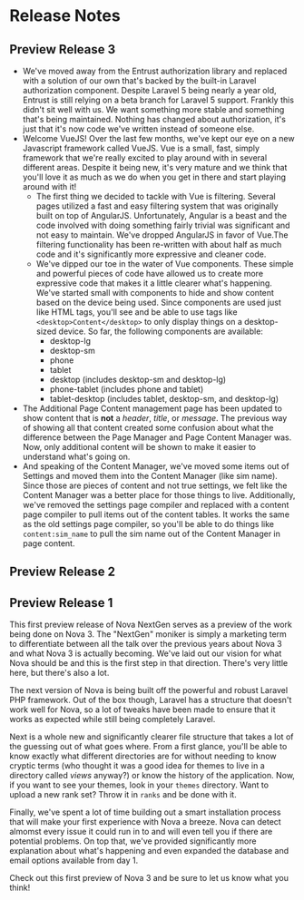 # Release Notes

## Preview Release 3

- We've moved away from the Entrust authorization library and replaced with a solution of our own that's backed by the built-in Laravel authorization component. Despite Laravel 5 being nearly a year old, Entrust is still relying on a beta branch for Laravel 5 support. Frankly this didn't sit well with us. We want something more stable and something that's being maintained. Nothing has changed about authorization, it's just that it's now code we've written instead of someone else.
- Welcome VueJS! Over the last few months, we've kept our eye on a new Javascript framework called VueJS. Vue is a small, fast, simply framework that we're really excited to play around with in several different areas. Despite it being new, it's very mature and we think that you'll love it as much as we do when you get in there and start playing around with it!
	- The first thing we decided to tackle with Vue is filtering. Several pages utilized a fast and easy filtering system that was originally built on top of AngularJS. Unfortunately, Angular is a beast and the code involved with doing something fairly trivial was significant and not easy to maintain. We've dropped AngularJS in favor of Vue.The filtering functionality has been re-written with about half as much code and it's significantly more expressive and cleaner code.
	- We've dipped our toe in the water of Vue components. These simple and powerful pieces of code have allowed us to create more expressive code that makes it a little clearer what's happening. We've started small with components to hide and show content based on the device being used. Since components are used just like HTML tags, you'll see and be able to use tags like `<desktop>Content</desktop>` to only display things on a desktop-sized device. So far, the following components are available:
		- desktop-lg
		- desktop-sm
		- phone
		- tablet
		- desktop (includes desktop-sm and desktop-lg)
		- phone-tablet (includes phone and tablet)
		- tablet-desktop (includes tablet, desktop-sm, and desktop-lg)
- The Additional Page Content management page has been updated to show content that is __not__ a _header_, _title_, or _message_. The previous way of showing all that content created some confusion about what the difference between the Page Manager and Page Content Manager was. Now, only additional content will be shown to make it easier to understand what's going on.
- And speaking of the Content Manager, we've moved some items out of Settings and moved them into the Content Manager (like sim name). Since those are pieces of content and not true settings, we felt like the Content Manager was a better place for those things to live. Additionally, we've removed the settings page compiler and replaced with a content page compiler to pull items out of the content tables. It works the same as the old settings page compiler, so you'll be able to do things like `content:sim_name` to pull the sim name out of the Content Manager in page content.

## Preview Release 2

## Preview Release 1

This first preview release of Nova NextGen serves as a preview of the work being done on Nova 3. The "NextGen" moniker is simply a marketing term to differentiate between all the talk over the previous years about Nova 3 and what Nova 3 is actually becoming. We've laid out our vision for what Nova should be and this is the first step in that direction. There's very little here, but there's also a lot.

The next version of Nova is being built off the powerful and robust Laravel PHP framework. Out of the box though, Laravel has a structure that doesn't work well for Nova, so a lot of tweaks have been made to ensure that it works as expected while still being completely Laravel.

Next is a whole new and significantly clearer file structure that takes a lot of the guessing out of what goes where. From a first glance, you'll be able to know exactly what different directories are for without needing to know cryptic terms (who thought it was a good idea for themes to live in a directory called _views_ anyway?) or know the history of the application. Now, if you want to see your themes, look in your `themes` directory. Want to upload a new rank set? Throw it in `ranks` and be done with it.

Finally, we've spent a lot of time building out a smart installation process that will make your first experience with Nova a breeze. Nova can detect almomst every issue it could run in to and will even tell you if there are potential problems. On top that, we've provided significantly more explanation about what's happening and even expanded the database and email options available from day 1.

Check out this first preview of Nova 3 and be sure to let us know what you think!
